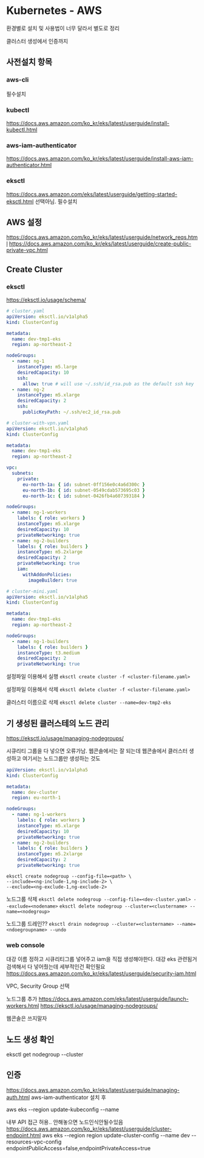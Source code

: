 Kubernetes - AWS
================

환경별로 설치 및 사용법이 너무 달라서 별도로 정리

클러스터 생성에서 인증까지

## 사전설치 항목
### aws-cli
필수설치
### kubectl
https://docs.aws.amazon.com/ko_kr/eks/latest/userguide/install-kubectl.html
### aws-iam-authenticator
https://docs.aws.amazon.com/ko_kr/eks/latest/userguide/install-aws-iam-authenticator.html
### eksctl
https://docs.aws.amazon.com/eks/latest/userguide/getting-started-eksctl.html
선택아님. 필수설치

## AWS 설정
https://docs.aws.amazon.com/ko_kr/eks/latest/userguide/network_reqs.html
https://docs.aws.amazon.com/ko_kr/eks/latest/userguide/create-public-private-vpc.html

## Create Cluster

### eksctl
https://eksctl.io/usage/schema/

```yaml
# cluster.yaml
apiVersion: eksctl.io/v1alpha5
kind: ClusterConfig

metadata:
  name: dev-tmp1-eks
  region: ap-northeast-2

nodeGroups:
  - name: ng-1
    instanceType: m5.large
    desiredCapacity: 10
    ssh:
      allow: true # will use ~/.ssh/id_rsa.pub as the default ssh key
  - name: ng-2
    instanceType: m5.xlarge
    desiredCapacity: 2
    ssh:
      publicKeyPath: ~/.ssh/ec2_id_rsa.pub
```

```yaml
# cluster-with-vpn.yaml
apiVersion: eksctl.io/v1alpha5
kind: ClusterConfig

metadata:
  name: dev-tmp1-eks
  region: ap-northeast-2

vpc:
  subnets:
    private:
      eu-north-1a: { id: subnet-0ff156e0c4a6d300c }
      eu-north-1b: { id: subnet-0549cdab573695c03 }
      eu-north-1c: { id: subnet-0426fb4a607393184 }

nodeGroups:
  - name: ng-1-workers
    labels: { role: workers }
    instanceType: m5.xlarge
    desiredCapacity: 10
    privateNetworking: true
  - name: ng-2-builders
    labels: { role: builders }
    instanceType: m5.2xlarge
    desiredCapacity: 2
    privateNetworking: true
    iam:
      withAddonPolicies:
        imageBuilder: true
```

```yaml
# cluster-mini.yaml
apiVersion: eksctl.io/v1alpha5
kind: ClusterConfig

metadata:
  name: dev-tmp1-eks
  region: ap-northeast-2

nodeGroups:
  - name: ng-1-builders
    labels: { role: builders }
    instanceType: t3.medium
    desiredCapacity: 2
    privateNetworking: true
```

설정파일 이용해서 실행
`eksctl create cluster -f <cluster-filename.yaml>`

설정파일 이용해서 삭제
`eksctl delete cluster -f <cluster-filename.yaml>`

클러스터 이름으로 삭제
`eksctl delete cluster --name=dev-tmp2-eks`

## 기 생성된 클러스테의 노드 관리
https://eksctl.io/usage/managing-nodegroups/

시큐리티 그룹을 다 넣으면 오류가남. 웹콘솔에서는 잘 되는데
웹콘솔에서 클러스터 생성하고 여기서는 노드그룹만 생성하는 것도

```yaml
apiVersion: eksctl.io/v1alpha5
kind: ClusterConfig

metadata:
  name: dev-cluster
  region: eu-north-1

nodeGroups:
  - name: ng-1-workers
    labels: { role: workers }
    instanceType: m5.xlarge
    desiredCapacity: 10
    privateNetworking: true
  - name: ng-2-builders
    labels: { role: builders }
    instanceType: m5.2xlarge
    desiredCapacity: 2
    privateNetworking: true
```

```text
eksctl create nodegroup --config-file=<path> \
--include=<ng-include-1,ng-include-2> \
--exclude=<ng-exclude-1,ng-exclude-2>
```

노드그룹 삭제
`eksctl delete nodegroup --config-file=<dev-cluster.yaml> --exclude=<nodename>`
`eksctl delete nodegroup --cluster=<clustername> --name=<nodegroup>`

노드그룹 드레인??
`eksctl drain nodegroup --cluster=<clustername> --name=<ndoegroupname> --undo`

### web console
대강 이름 정하고 시큐리티그룹 넣어주고
iam을 직접 생성해야한다.
대강 eks 관련됨거 검색해서 다 넣어줬는데 세부적인건 확인필요
https://docs.aws.amazon.com/ko_kr/eks/latest/userguide/security-iam.html

VPC, Security Group 선택

노드그룹 추가
https://docs.aws.amazon.com/eks/latest/userguide/launch-workers.html
https://eksctl.io/usage/managing-nodegroups/

웹콘솔은 쓰지말자

## 노드 생성 확인
eksctl get nodegroup --cluster <cluster-name>

## 인증
https://docs.aws.amazon.com/ko_kr/eks/latest/userguide/managing-auth.html
aws-iam-authenticator 설치 후

aws eks --region <region-name> update-kubeconfig --name <cluster-name>

내부 API 접근 허용.. 안해놓으면 노드인식안될수있음
https://docs.aws.amazon.com/ko_kr/eks/latest/userguide/cluster-endpoint.html
aws eks --region region update-cluster-config --name dev --resources-vpc-config endpointPublicAccess=false,endpointPrivateAccess=true
